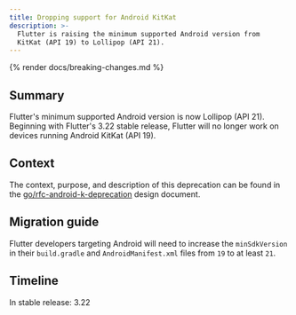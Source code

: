 ```yaml
---
title: Dropping support for Android KitKat
description: >-
  Flutter is raising the minimum supported Android version from
  KitKat (API 19) to Lollipop (API 21).
---
```


{% render docs/breaking-changes.md %}

## Summary

Flutter's minimum supported Android version is now Lollipop (API 21).
Beginning with Flutter's 3.22 stable release,
Flutter will no longer work on devices running Android KitKat (API 19).

## Context

The context, purpose, and description of this deprecation can be found in
the [go/rfc-android-k-deprecation][] design document.

## Migration guide

Flutter developers targeting Android will need to increase the
`minSdkVersion` in their `build.gradle` and `AndroidManifest.xml` files
from `19` to at least `21`.

## Timeline

In stable release: 3.22

[go/rfc-android-k-deprecation]: {{site.main-url}}/go/rfc-android-k-deprecation
